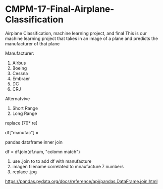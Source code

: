 # CMPM-17-Final-Airplane-Classification
Airplane Classification, machine learning project, and final
This is our machine learning project that takes in an image of a plane and predicts the manufacturer of that plane

Manufacturer:
1. Airbus
2. Boeing 
3. Cessna
4. Embraer 
5. DC 
6. CRJ 

Alternatvive
1. Short Range
2. Long Range 


replace (70* re)

df["manufac"] = 

pandas dataframe inner join

df = df.join(df.num, "colomn match")

1. use .join to to add df with manufacture
2. imagen filename correlated to mnaufacture 7 numbers
3. replace .jpg

https://pandas.pydata.org/docs/reference/api/pandas.DataFrame.join.html
